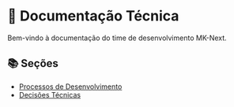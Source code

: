 # 🧠 Documentação Técnica

Bem-vindo à documentação do time de desenvolvimento MK-Next.

## 📚 Seções

- [Processos de Desenvolvimento](process/deploy.md)
- [Decisões Técnicas](decisions/auth.md)
